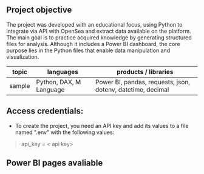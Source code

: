 ﻿<h2>Project objective</h2>
<p>
The project was developed with an educational focus, using Python 
to integrate via API with OpenSea and extract data available on the 
platform. The main goal is to practice acquired knowledge by 
generating structured files for analysis. Although it includes a Power BI 
dashboard, the core purpose lies in the Python files that enable data 
manipulation and visualization.
</p>


| topic  | languages       | products / libraries                                        |
| ------ | --------------- | ----------------------------------------------------------- |
| sample | Python, DAX, M Language | Power BI, pandas, requests, json, dotenv, datetime, decimal |

<h2>Access credentials:</h2>

* To create the project, you need an API key and add its values to a file named ".env" with the following values:
> api_key = < api key> 


<h2>Power BI pages avaliable</h2>


